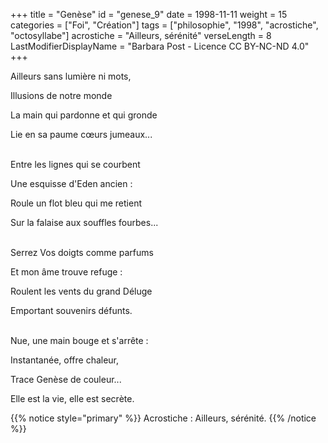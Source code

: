 +++
title = "Genèse"
id = "genese_9"
date = 1998-11-11
weight = 15
categories = ["Foi", "Création"]
tags = ["philosophie", "1998", "acrostiche", "octosyllabe"]
acrostiche = "Ailleurs, sérénité"
verseLength = 8
LastModifierDisplayName = "Barbara Post - Licence CC BY-NC-ND 4.0"
+++

Ailleurs sans lumière ni mots,

Illusions de notre monde

La main qui pardonne et qui gronde

Lie en sa paume cœurs jumeaux...

 \
Entre les lignes qui se courbent

Une esquisse d'Eden ancien :

Roule un flot bleu qui me retient

Sur la falaise aux souffles fourbes...

 \
Serrez Vos doigts comme parfums

Et mon âme trouve refuge :

Roulent les vents du grand Déluge

Emportant souvenirs défunts.

 \
Nue, une main bouge et s'arrête :

Instantanée, offre chaleur,

Trace Genèse de couleur...

Elle est la vie, elle est secrète.

{{% notice style="primary" %}}
Acrostiche : Ailleurs, sérénité.
{{% /notice %}}
